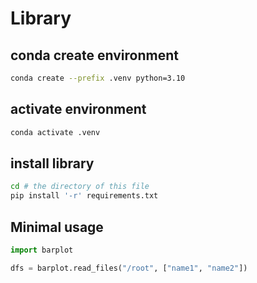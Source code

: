 # Library

## conda create environment

``` bash
conda create --prefix .venv python=3.10
```

## activate environment

``` bash
conda activate .venv
```

## install library

``` bash
cd # the directory of this file
pip install '-r' requirements.txt
```

## Minimal usage

```python
import barplot

dfs = barplot.read_files("/root", ["name1", "name2"])
```



